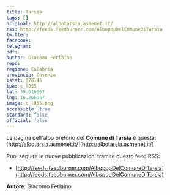 ```yaml
---
title: Tarsia
tags: []
original: http://albotarsia.asmenet.it/
rss: http://feeds.feedburner.com/AlbopopDelComuneDiTarsia
twitter: 
facebook: 
telegram: 
pdf: 
author: Giacomo Ferlaino
repo: 
regione: Calabria
provincia: Cosenza
istat: 078145
ipa: c_l055
lat: 39.616667
lng: 16.266667
image: c_l055.png
accessible: true
standard: false
official: false
---
```


La pagina dell'albo pretorio del **Comune di Tarsia** è questa: [http://albotarsia.asmenet.it/](http://albotarsia.asmenet.it/)

Puoi seguire le nuove pubblicazioni tramite questo feed RSS:

* [http://feeds.feedburner.com/AlbopopDelComuneDiTarsia](http://feeds.feedburner.com/AlbopopDelComuneDiTarsia)

**Autore**: Giacomo Ferlaino
